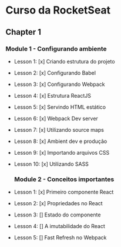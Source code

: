 # Curso da RocketSeat

## Chapter 1

  ### Module 1 - Configurando ambiente

 - Lesson 1: [x] Criando estrutura do projeto
 - Lesson 2: [x] Configurando Babel
 - Lesson 3: [x] Configurando Webpack
 - Lesson 4: [x] Estrutura ReactJS
 - Lesson 5: [x] Servindo HTML estático
 - Lesson 6: [x] Webpack Dev server
 - Lesson 7: [x] Utilizando source maps
 - Lesson 8: [x] Ambient dev e produção
 - Lesson 9: [x] Importando arquivos CSS
 - Lesson 10: [x] Utilizando SASS

   ### Module 2 - Conceitos importantes

 - Lesson 1: [x] Primeiro componente React
 - Lesson 2: [x] Propriedades no React
 - Lesson 3: [] Estado do componente
 - Lesson 4: [] A imutabilidade do React
 - Lesson 5: [] Fast Refresh no Webpack

